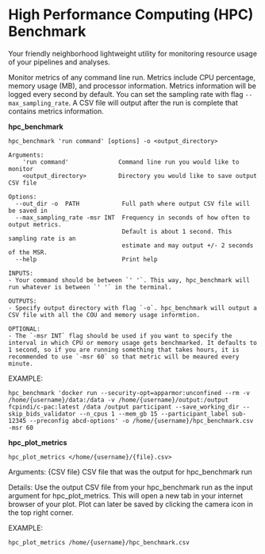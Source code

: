 High Performance Computing (HPC) Benchmark
=============================================

Your friendly neighborhood lightweight utility for monitoring resource usage of your pipelines and analyses. <br>

Monitor metrics of any command line run. Metrics include CPU percentage, memory usage (MB), 
and processor information. Metrics information will be logged every second by default.
You can set the sampling rate with flag `--max_sampling_rate`. 
A CSV file will output after the run is complete that contains
metrics information. 
<br>

<b>hpc_benchmark</b>

```
hpc_benchmark 'run command' [options] -o <output_directory>

Arguments:
    'run command'              Command line run you would like to monitor
    <output_directory>         Directory you would like to save output CSV file 

Options:
  --out_dir -o  PATH            Full path where output CSV file will be saved in
  --max_sampling_rate -msr INT  Frequency in seconds of how often to output metrics.
                                Default is about 1 second. This sampling rate is an 
                                estimate and may output +/- 2 seconds of the MSR.
  --help                        Print help
```

    INPUTS:
    - Your command should be between `' '`. This way, hpc_benchmark will run whatever is between `' '` in the terminal.

    OUTPUTS:
    - Specify output directory with flag `-o`. hpc_benchmark will output a CSV file with all the COU and memory usage informtion. 

    OPTIONAL: 
    - The `-msr INT` flag should be used if you want to specify the interval in which CPU or memory usage gets benchmarked. It defaults to 1 second, so if you are running something that takes hours, it is recommended to use `-msr 60` so that metric will be meaured every minute.

EXAMPLE: 
```
hpc_benchmark 'docker run --security-opt=apparmor:unconfined --rm -v /home/{username}/data:/data -v /home/{username}/output:/output fcpindi/c-pac:latest /data /output participant --save_working_dir --skip_bids_validator --n_cpus 1 --mem_gb 15 --participant_label sub-12345 --preconfig abcd-options' -o /home/{username}/hpc_benchmark.csv -msr 60
```

<b>hpc_plot_metrics</b>

```
hpc_plot_metrics </home/{username}/{file}.csv>

```

Arguments: 
  {CSV file}                  CSV file that was the output for hpc_benchmark run

Details: 
Use the output CSV file from your hpc_benchmark run as the input argument for 
hpc_plot_metrics. This will open a new tab in your internet browser of your plot. 
Plot can later be saved by clicking the camera icon in the top right corner.

EXAMPLE:
```
hpc_plot_metrics /home/{username}/hpc_benchmark.csv
```
